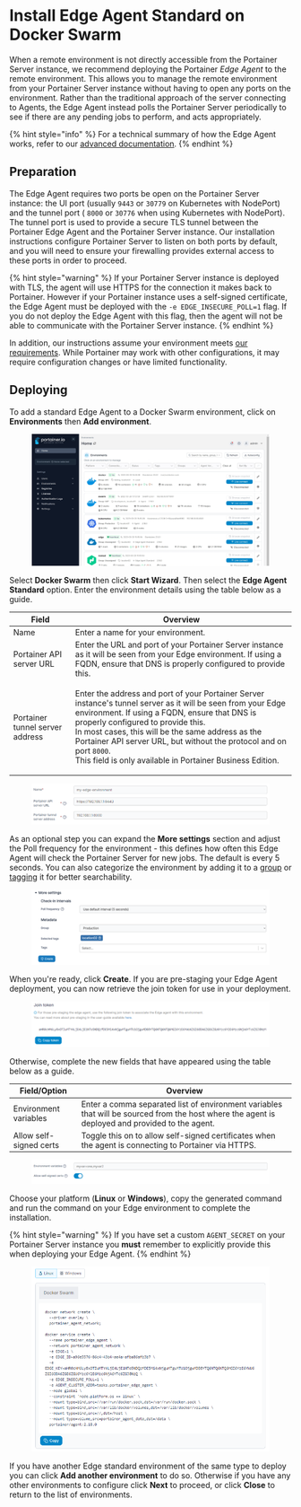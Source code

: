 # Install Edge Agent Standard on Docker Swarm

When a remote environment is not directly accessible from the Portainer Server instance, we recommend deploying the Portainer _Edge Agent_ to the remote environment. This allows you to manage the remote environment from your Portainer Server instance without having to open any ports on the environment. Rather than the traditional approach of the server connecting to Agents, the Edge Agent instead polls the Portainer Server periodically to see if there are any pending jobs to perform, and acts appropriately.

{% hint style="info" %}
For a technical summary of how the Edge Agent works, refer to our [advanced documentation](../../../../advanced/edge-agent.md).
{% endhint %}

## Preparation

The Edge Agent requires two ports be open on the Portainer Server instance: the UI port (usually `9443` or `30779` on Kubernetes with NodePort) and the tunnel port ( `8000` or `30776` when using Kubernetes with NodePort). The tunnel port is used to provide a secure TLS tunnel between the Portainer Edge Agent and the Portainer Server instance. Our installation instructions configure Portainer Server to listen on both ports by default, and you will need to ensure your firewalling provides external access to these ports in order to proceed.

{% hint style="warning" %}
If your Portainer Server instance is deployed with TLS, the agent will use HTTPS for the connection it makes back to Portainer. However if your Portainer instance uses a self-signed certificate, the Edge Agent must be deployed with the `-e EDGE_INSECURE_POLL=1` flag. If you do not deploy the Edge Agent with this flag, then the agent will not be able to communicate with the Portainer Server instance.
{% endhint %}

In addition, our instructions assume your environment meets [our requirements](../../../../start/requirements-and-prerequisites.md). While Portainer may work with other configurations, it may require configuration changes or have limited functionality.

## Deploying

To add a standard Edge Agent to a Docker Swarm environment, click on **Environments** then **Add environment**.&#x20;

<figure><img src="../../../../.gitbook/assets/2.18-environments-add.gif" alt=""><figcaption></figcaption></figure>

Select **Docker Swarm** then click **Start Wizard**. Then select the **Edge Agent Standard** option. Enter the environment details using the table below as a guide.

| Field                           | Overview                                                                                                                                                                                                                                                                                                                                                                                                            |
| ------------------------------- | ------------------------------------------------------------------------------------------------------------------------------------------------------------------------------------------------------------------------------------------------------------------------------------------------------------------------------------------------------------------------------------------------------------------- |
| Name                            | Enter a name for your environment.                                                                                                                                                                                                                                                                                                                                                                                  |
| Portainer API server URL        | Enter the URL and port of your Portainer Server instance as it will be seen from your Edge environment. If using a FQDN, ensure that DNS is properly configured to provide this.                                                                                                                                                                                                                                    |
| Portainer tunnel server address | <p>Enter the address and port of your Portainer Server instance's tunnel server as it will be seen from your Edge environment. If using a FQDN, ensure that DNS is properly configured to provide this.<br>In most cases, this will be the same address as the Portainer API server URL, but without the protocol and on port <code>8000</code>.<br>This field is only available in Portainer Business Edition.</p> |

<figure><img src="../../../../.gitbook/assets/2.17-install-agent-edge-nameurl.png" alt=""><figcaption></figcaption></figure>

As an optional step you can expand the **More settings** section and adjust the Poll frequency for the environment - this defines how often this Edge Agent will check the Portainer Server for new jobs. The default is every 5 seconds. You can also categorize the environment by adding it to a [group](../../groups.md) or [tagging](../../tags.md) it for better searchability.

<figure><img src="../../../../.gitbook/assets/2.15-edge_agent_more_settings.png" alt=""><figcaption></figcaption></figure>

When you're ready, click **Create**. If you are pre-staging your Edge Agent deployment, you can now retrieve the join token for use in your deployment.&#x20;

<figure><img src="../../../../.gitbook/assets/2.18-environments-add-docker-edge-jointoken.png" alt=""><figcaption></figcaption></figure>

Otherwise, complete the new fields that have appeared using the table below as a guide.

| Field/Option            | Overview                                                                                                                                        |
| ----------------------- | ----------------------------------------------------------------------------------------------------------------------------------------------- |
| Environment variables   | Enter a comma separated list of environment variables that will be sourced from the host where the agent is deployed and provided to the agent. |
| Allow self-signed certs | Toggle this on to allow self-signed certificates when the agent is connecting to Portainer via HTTPS.                                           |

<figure><img src="../../../../.gitbook/assets/2.18-environments-add-docker-edge-envvars.png" alt=""><figcaption></figcaption></figure>

Choose your platform (**Linux** or **Windows**), copy the generated command and run the command on your Edge environment to complete the installation.

{% hint style="warning" %}
If you have set a custom `AGENT_SECRET` on your Portainer Server instance you **must** remember to explicitly provide this when deploying your Edge Agent.
{% endhint %}

<figure><img src="../../../../.gitbook/assets/2.18-environments-add-swarm-edge-command.png" alt=""><figcaption></figcaption></figure>

If you have another Edge standard environment of the same type to deploy you can click **Add another environment** to do so. Otherwise if you have any other environments to configure click **Next** to proceed, or click **Close** to return to the list of environments.
